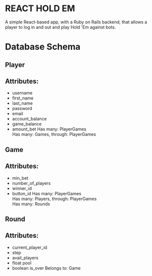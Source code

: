 # REACT HOLD EM
A simple React-based app, with a Ruby on Rails backend, that allows a player to log in and out and play Hold 'Em against bots.

# Database Schema

## Player  
## Attributes:
  - username
  - first_name
  - last_name
  - password
  - email
  - account_balance
  - game_balance
  - amount_bet
Has many: PlayerGames  
Has many: Games, through: PlayerGames

## Game  
## Attributes:
  - min_bet
  - number_of_players
  - winner_id
  - button_id
Has many: PlayerGames  
Has many: Players, through: PlayerGames  
Has many: Rounds  

## Round  
## Attributes:
  - current_player_id
  - step
  - avail_players
  - float pool
  - boolean is_over
Belongs to: Game
